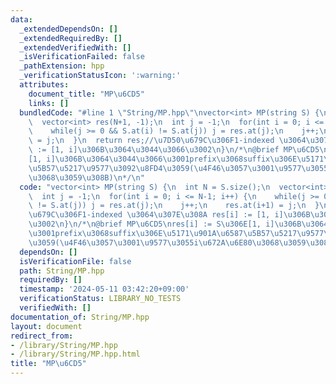 ```yaml
---
data:
  _extendedDependsOn: []
  _extendedRequiredBy: []
  _extendedVerifiedWith: []
  _isVerificationFailed: false
  _pathExtension: hpp
  _verificationStatusIcon: ':warning:'
  attributes:
    document_title: "MP\u6CD5"
    links: []
  bundledCode: "#line 1 \"String/MP.hpp\"\nvector<int> MP(string S) {\n  int N = S.size();\n\
    \  vector<int> res(N+1, -1);\n  int j = -1;\n  for(int i = 0; i <= N-1; i++) {\n\
    \    while(j >= 0 && S.at(i) != S.at(j)) j = res.at(j);\n    j++;\n    res.at(i+1)\
    \ = j;\n  }\n  return res;//\u7D50\u679C\u306F1-indexed \u3064\u307E\u308A res[i]\
    \ := [1, i]\u306B\u3064\u3044\u3066\u3002\n}\n/*\n@brief MP\u6CD5\nres[i] := S\u306E\
    [1, i]\u306B\u3064\u3044\u3066\u3001prefix\u3068suffix\u306E\u5171\u901A\u6587\
    \u5B57\u5217\u9577\u3092\u8FD4\u3059(\u4F46\u3057\u3001\u9577\u3055i\u672A\u6E80\
    \u3068\u3059\u308B)\n*/\n"
  code: "vector<int> MP(string S) {\n  int N = S.size();\n  vector<int> res(N+1, -1);\n\
    \  int j = -1;\n  for(int i = 0; i <= N-1; i++) {\n    while(j >= 0 && S.at(i)\
    \ != S.at(j)) j = res.at(j);\n    j++;\n    res.at(i+1) = j;\n  }\n  return res;//\u7D50\
    \u679C\u306F1-indexed \u3064\u307E\u308A res[i] := [1, i]\u306B\u3064\u3044\u3066\
    \u3002\n}\n/*\n@brief MP\u6CD5\nres[i] := S\u306E[1, i]\u306B\u3064\u3044\u3066\
    \u3001prefix\u3068suffix\u306E\u5171\u901A\u6587\u5B57\u5217\u9577\u3092\u8FD4\
    \u3059(\u4F46\u3057\u3001\u9577\u3055i\u672A\u6E80\u3068\u3059\u308B)\n*/"
  dependsOn: []
  isVerificationFile: false
  path: String/MP.hpp
  requiredBy: []
  timestamp: '2024-05-11 03:42:20+09:00'
  verificationStatus: LIBRARY_NO_TESTS
  verifiedWith: []
documentation_of: String/MP.hpp
layout: document
redirect_from:
- /library/String/MP.hpp
- /library/String/MP.hpp.html
title: "MP\u6CD5"
---
```

